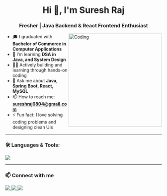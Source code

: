 <h1 align="center">Hi 👋, I'm Suresh Raj</h1>
<h3 align="center">Fresher | Java Backend & React Frontend Enthusiast</h3>

<img align="right" alt="Coding" width="300" src="https://media.giphy.com/media/qgQUggAC3Pfv687qPC/giphy.gif">

- 🎓 I graduated with **Bachelor of Commerce in Computer Applications**
- 🌱 I’m learning **DSA in Java, and System Design**
- 👨‍💻 Actively building and learning through hands-on coding
- 💬 Ask me about **Java, Spring Boot, React, MySQL**
- 📫 How to reach me: **sureshraj6804@gmail.com**
- ⚡ Fun fact: I love solving coding problems and designing clean UIs

---

### 🛠️ Languages & Tools:
<p>
  <img src="https://skillicons.dev/icons?i=html,css,js,react,python,java,spring,github,mysql,vscode" />
</p>

---

### 📫 Connect with me

<p>
  <a href="https://www.linkedin.com/in/sursehraj-sr/">
    <img src="https://img.shields.io/badge/LinkedIn-blue?logo=linkedin&style=for-the-badge">
  </a>
  <a href="mailto:sureshraj6804@gmail.com">
    <img src="https://img.shields.io/badge/Gmail-red?logo=gmail&style=for-the-badge">
  </a>
  <a href="https://sureshraj-sr.web.app/">
    <img src="https://img.shields.io/badge/Portfolio-black?logo=vercel&style=for-the-badge">
  </a>
</p>

